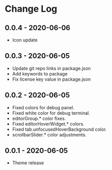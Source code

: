 # Change Log
## 0.0.4 - 2020-06-06
- Icon update

## 0.0.3 - 2020-06-05
- Update git repo links in package.json
- Add keywords to package
- Fix license key value in package.json

## 0.0.2 - 2020-06-05
- Fixed colors for debug panel.
- Fixed white color for debug terminal.
- editorGroup.* color fixes.
- Fixed editorHoverWidget.* colors.
- Fixed tab.unfocusedHoverBackground color.
- scrollbarSlider.* color adjustments.

## 0.0.1 - 2020-06-05
- Theme release

